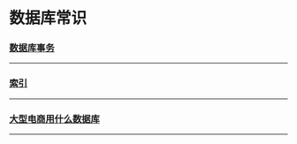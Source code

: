数据库常识
==========

### [数据库事务](database-transaction)

---

### [索引](key)

---

### [大型电商用什么数据库](large-user)

---
